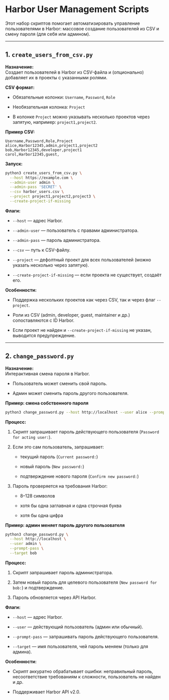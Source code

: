 # Harbor User Management Scripts

Этот набор скриптов помогает автоматизировать управление пользователями в Harbor: массовое создание пользователей из CSV и смену пароля (для себя или админом).

---

## 1\. `create_users_from_csv.py`

**Назначение:**  
Создает пользователей в Harbor из CSV-файла и (опционально) добавляет их в проекты с указанными ролями.

**CSV формат:**

-   Обязательные колонки: `Username`, `Password`, `Role`
    
-   Необязательная колонка: `Project`
    
-   В колонке `Project` можно указывать несколько проектов через запятую, например: `project1,project2`.
    

**Пример CSV:**

```csv
Username,Password,Role,Project
alice,Harbor12345,admin,project1,project2
bob,Harbor12345,developer,project1
carol,Harbor12345,guest,
```

**Запуск:**

```bash
python3 create_users_from_csv.py \
  --host https://example.com \
  --admin-user admin \
  --admin-pass 'SECRET' \
  --csv harbor_users.csv \
  --project project1,project2,project3 \
  --create-project-if-missing
```

**Флаги:**

-   `--host` — адрес Harbor.
    
-   `--admin-user` — пользователь с правами администратора.
    
-   `--admin-pass` — пароль администратора.
    
-   `--csv` — путь к CSV-файлу.
    
-   `--project` — дефолтный проект для всех пользователей (можно указать несколько через запятую).
    
-   `--create-project-if-missing` — если проекта не существует, создаёт его.
    

**Особенности:**

-   Поддержка нескольких проектов как через CSV, так и через флаг `--project`.
    
-   Роли из CSV (admin, developer, guest, maintainer и др.) сопоставляются с ID Harbor.
    
-   Если проект не найден и `--create-project-if-missing` не указан, выводится предупреждение.
    

---

## 2\. `change_password.py`

**Назначение:**  
Интерактивная смена пароля в Harbor.

-   Пользователь может сменить свой пароль.
    
-   Админ может сменить пароль другого пользователя.
    

**Пример: смена собственного пароля**

```bash
python3 change_password.py --host http://localhost --user alice --prompt-pass
```

**Процесс:**

1.  Скрипт запрашивает пароль действующего пользователя (`Password for acting user:`).
    
2.  Если это сам пользователь, запрашивает:
    
    -   текущий пароль (`Current password:`)
        
    -   новый пароль (`New password:`)
        
    -   подтверждение нового пароля (`Confirm new password:`)
        
3.  Пароль проверяется на требования Harbor:
    
    -   8–128 символов
        
    -   хотя бы одна заглавная и одна строчная буква
        
    -   хотя бы одна цифра
        

**Пример: админ меняет пароль другого пользователя**

```bash
python3 change_password.py \
  --host http://localhost \
  --user admin \
  --prompt-pass \
  --target bob
```

**Процесс:**

1.  Скрипт запрашивает пароль администратора.
    
2.  Затем новый пароль для целевого пользователя (`New password for bob:`) и подтверждение.
    
3.  Пароль обновляется через API Harbor.
    

**Флаги:**

-   `--host` — адрес Harbor.
    
-   `--user` — действующий пользователь (админ или обычный).
    
-   `--prompt-pass` — запрашивать пароль действующего пользователя.
    
-   `--target` — имя пользователя, чей пароль меняем (только для админа).
    

**Особенности:**

-   Скрипт аккуратно обрабатывает ошибки: неправильный пароль, несоответствие требованиям к сложности, пользователь не найден и др.
    
-   Поддерживает Harbor API v2.0.